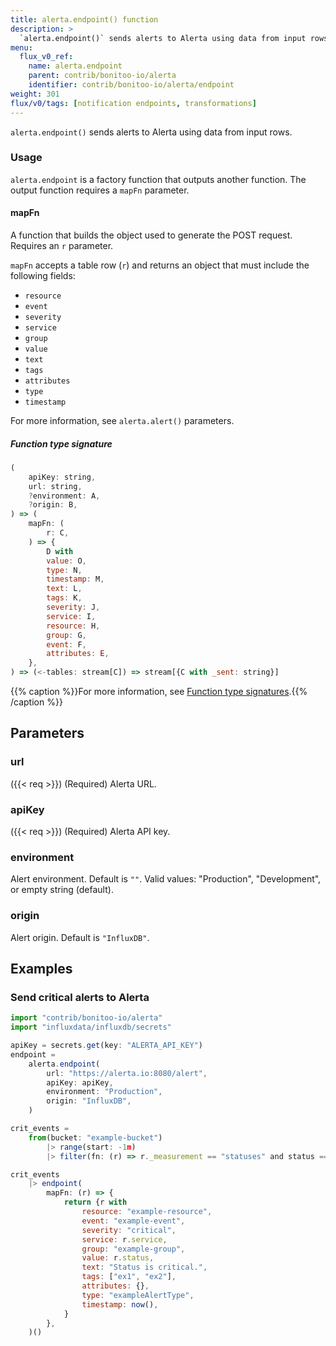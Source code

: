 ```yaml
---
title: alerta.endpoint() function
description: >
  `alerta.endpoint()` sends alerts to Alerta using data from input rows.
menu:
  flux_v0_ref:
    name: alerta.endpoint
    parent: contrib/bonitoo-io/alerta
    identifier: contrib/bonitoo-io/alerta/endpoint
weight: 301
flux/v0/tags: [notification endpoints, transformations]
---
```


<!------------------------------------------------------------------------------

IMPORTANT: This page was generated from comments in the Flux source code. Any
edits made directly to this page will be overwritten the next time the
documentation is generated. 

To make updates to this documentation, update the function comments above the
function definition in the Flux source code:

https://github.com/influxdata/flux/blob/master/stdlib/contrib/bonitoo-io/alerta/alerta.flux#L191-L222

Contributing to Flux: https://github.com/influxdata/flux#contributing
Fluxdoc syntax: https://github.com/influxdata/flux/blob/master/docs/fluxdoc.md

------------------------------------------------------------------------------->

`alerta.endpoint()` sends alerts to Alerta using data from input rows.

### Usage
`alerta.endpoint` is a factory function that outputs another function.
The output function requires a `mapFn` parameter.

#### mapFn
A function that builds the object used to generate the POST request. Requires an `r` parameter.

`mapFn` accepts a table row (`r`) and returns an object that must include the following fields:

- `resource`
- `event`
- `severity`
- `service`
- `group`
- `value`
- `text`
- `tags`
- `attributes`
- `type`
- `timestamp`

For more information, see `alerta.alert()` parameters.

##### Function type signature

```js
(
    apiKey: string,
    url: string,
    ?environment: A,
    ?origin: B,
) => (
    mapFn: (
        r: C,
    ) => {
        D with
        value: O,
        type: N,
        timestamp: M,
        text: L,
        tags: K,
        severity: J,
        service: I,
        resource: H,
        group: G,
        event: F,
        attributes: E,
    },
) => (<-tables: stream[C]) => stream[{C with _sent: string}]
```

{{% caption %}}For more information, see [Function type signatures](/flux/v0/function-type-signatures/).{{% /caption %}}

## Parameters

### url
({{< req >}})
(Required) Alerta URL.



### apiKey
({{< req >}})
(Required) Alerta API key.



### environment

Alert environment. Default is `""`.
Valid values: "Production", "Development", or empty string (default).



### origin

Alert origin. Default is `"InfluxDB"`.




## Examples

### Send critical alerts to Alerta

```js
import "contrib/bonitoo-io/alerta"
import "influxdata/influxdb/secrets"

apiKey = secrets.get(key: "ALERTA_API_KEY")
endpoint =
    alerta.endpoint(
        url: "https://alerta.io:8080/alert",
        apiKey: apiKey,
        environment: "Production",
        origin: "InfluxDB",
    )

crit_events =
    from(bucket: "example-bucket")
        |> range(start: -1m)
        |> filter(fn: (r) => r._measurement == "statuses" and status == "crit")

crit_events
    |> endpoint(
        mapFn: (r) => {
            return {r with
                resource: "example-resource",
                event: "example-event",
                severity: "critical",
                service: r.service,
                group: "example-group",
                value: r.status,
                text: "Status is critical.",
                tags: ["ex1", "ex2"],
                attributes: {},
                type: "exampleAlertType",
                timestamp: now(),
            }
        },
    )()

```

